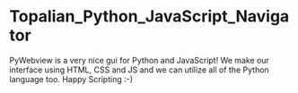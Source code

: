 # Topalian_Python_JavaScript_Navigator
PyWebview is a very nice gui for Python and JavaScript! We make our interface using HTML, CSS and JS and we can utilize all of the Python language too. Happy Scripting :-)
